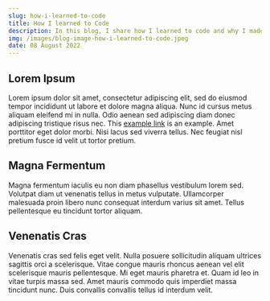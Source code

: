 ```yaml
---
slug: how-i-learned-to-code
title: How I learned to Code
description: In this blog, I share how I learned to code and why I made a career change from aerospace engineering to software engineering.
img: /images/blog-image-how-i-learned-to-code.jpeg
date: 08 August 2022
---
```


## Lorem Ipsum

Lorem ipsum dolor sit amet, consectetur adipiscing elit, sed do eiusmod tempor incididunt ut labore et dolore magna aliqua. Nunc id cursus metus aliquam eleifend mi in nulla. Odio aenean sed adipiscing diam donec adipiscing tristique risus nec. This [example link](https://www.example.com) is an example. Amet porttitor eget dolor morbi. Nisi lacus sed viverra tellus. Nec feugiat nisl pretium fusce id velit ut tortor pretium.

## Magna Fermentum

Magna fermentum iaculis eu non diam phasellus vestibulum lorem sed. Volutpat diam ut venenatis tellus in metus vulputate. Ullamcorper malesuada proin libero nunc consequat interdum varius sit amet. Tellus pellentesque eu tincidunt tortor aliquam.

## Venenatis Cras

Venenatis cras sed felis eget velit. Nulla posuere sollicitudin aliquam ultrices sagittis orci a scelerisque. Vitae congue mauris rhoncus aenean vel elit scelerisque mauris pellentesque. Mi eget mauris pharetra et. Quam id leo in vitae turpis massa sed. Amet mauris commodo quis imperdiet massa tincidunt nunc. Duis convallis convallis tellus id interdum velit.
